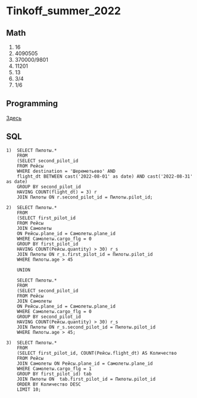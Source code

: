 # Tinkoff_summer_2022

## Math 

1) 16  
2) 4090505  
3) 370000/9801  
4) 11201  
5) 13  
6) 3/4  
7) 1/6  

## Programming  

[Здесь](https://github.com/NikitaKlichko/Tinkoff_summer_2022/blob/main/Tinkoff_summer.ipynb)  

## SQL  

```
1)  SELECT Пилоты.*
	FROM 
	(SELECT second_pilot_id
	FROM Рейсы
	WHERE destination = 'Шереметьево' AND
	flight_dt BETWEEN cast('2022-08-01' as date) AND cast('2022-08-31' as date) 
	GROUP BY second_pilot_id
	HAVING COUNT(flight_dt) = 3) r
	JOIN Пилоты ON r.second_pilot_id = Пилоты.pilot_id;
	
2)	SELECT Пилоты.*
	FROM 
	(SELECT first_pilot_id
	FROM Рейсы
	JOIN Самолеты
	ON Рейсы.plane_id = Самолеты.plane_id
	WHERE Самолеты.cargo_flg = 0
	GROUP BY first_pilot_id
	HAVING COUNT(Рейсы.quantity) > 30) r_s
	JOIN Пилоты ON r_s.first_pilot_id = Пилоты.pilot_id
	WHERE Пилоты.age > 45
	
	UNION
	
	SELECT Пилоты.*
	FROM 
	(SELECT second_pilot_id
	FROM Рейсы
	JOIN Самолеты
	ON Рейсы.plane_id = Самолеты.plane_id
	WHERE Самолеты.cargo_flg = 0
	GROUP BY second_pilot_id
	HAVING COUNT(Рейсы.quantity) > 30) r_s
	JOIN Пилоты ON r_s.second_pilot_id = Пилоты.pilot_id
	WHERE Пилоты.age > 45;	
	
3)	SELECT Пилоты.*
	FROM 
	(SELECT first_pilot_id, COUNT(Рейсы.flight_dt) AS Количество
	FROM Рейсы
	JOIN Самолеты ON Рейсы.plane_id = Самолеты.plane_id
	WHERE Самолеты.cargo_flg = 1
	GROUP BY first_pilot_id) tab
	JOIN Пилоты ON  tab.first_pilot_id = Пилоты.pilot_id
	ORDER BY Количество DESC
	LIMIT 10;
``` 
